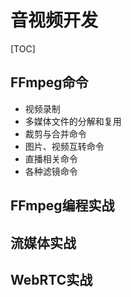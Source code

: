 # 音视频开发

[TOC]

## FFmpeg命令

- 视频录制
- 多媒体文件的分解和复用
- 裁剪与合并命令
- 图片、视频互转命令
- 直播相关命令
- 各种滤镜命令

## FFmpeg编程实战

## 流媒体实战

## WebRTC实战